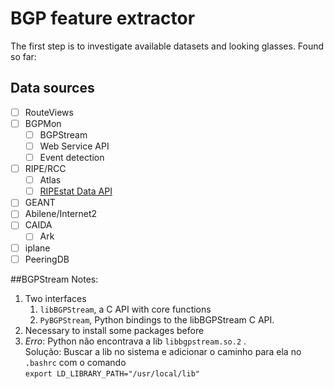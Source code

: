 # BGP feature extractor

The first step is to investigate available datasets and looking glasses.
Found so far:
## Data sources
  - [ ] RouteViews
  - [ ] BGPMon
    - [ ] BGPStream
    - [ ] Web Service API
    - [ ] Event detection
  - [ ] RIPE/RCC
    - [ ] Atlas
    - [ ] [RIPEstat Data API](https://stat.ripe.net/docs/data_api)
  - [ ] GEANT
  - [ ] Abilene/Internet2
  - [ ] CAIDA
    - [ ]  Ark
  - [ ] iplane
  - [ ] PeeringDB

##BGPStream
Notes:

1. Two interfaces
   1. `libBGPStream`, a C API with core functions
   2. `PyBGPStream`,  Python bindings to the libBGPStream C API. 
2. Necessary to install some packages before
3. *Erro*: Python não encontrava a lib `libbgpstream.so.2` . <br>Solução: Buscar a lib no sistema e adicionar o caminho para ela no `.bashrc` com o comando<br>`export LD_LIBRARY_PATH="/usr/local/lib"`